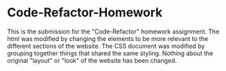 # Code-Refactor-Homework 
This is the submission for the "Code-Refactor" homework assignment. 
The html was modified by changing the elements to be more relevant to the different sections of the website. 
The CSS document was modified by grouping together things that shared the same styling. 
Nothing about the original "layout" or "look" of the website has been changed. 
